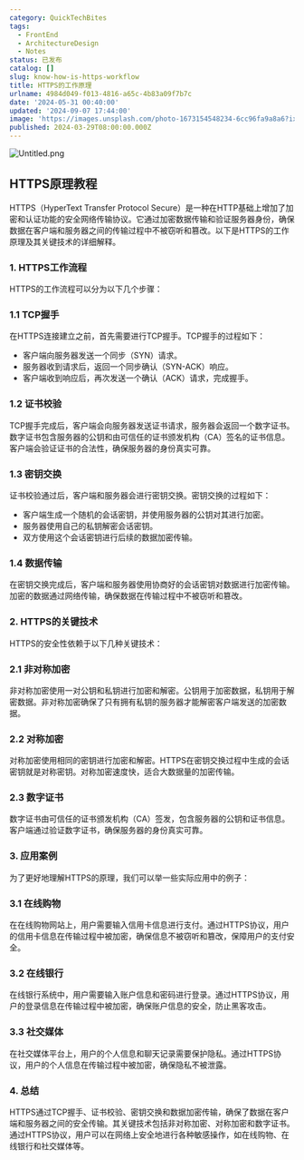 ```yaml
---
category: QuickTechBites
tags:
  - FrontEnd
  - ArchitectureDesign
  - Notes
status: 已发布
catalog: []
slug: know-how-is-https-workflow
title: HTTPS的工作原理
urlname: 4984d049-f013-4816-a65c-4b83a09f7b7c
date: '2024-05-31 00:40:00'
updated: '2024-09-07 17:44:00'
image: 'https://images.unsplash.com/photo-1673154548234-6cc96fa9a8a6?ixlib=rb-4.0.3&q=85&fm=jpg&crop=entropy&cs=srgb'
published: 2024-03-29T08:00:00.000Z
---
```


![Untitled.png](https://prod-files-secure.s3.us-west-2.amazonaws.com/5d24fe63-e567-4804-86f9-9fdc62e13082/2950c759-0255-4c0a-becc-122aae8c82c0/Untitled.png?X-Amz-Algorithm=AWS4-HMAC-SHA256&X-Amz-Content-Sha256=UNSIGNED-PAYLOAD&X-Amz-Credential=ASIAZI2LB466WFFS6HYR%2F20250222%2Fus-west-2%2Fs3%2Faws4_request&X-Amz-Date=20250222T213213Z&X-Amz-Expires=3600&X-Amz-Security-Token=IQoJb3JpZ2luX2VjEMn%2F%2F%2F%2F%2F%2F%2F%2F%2F%2FwEaCXVzLXdlc3QtMiJHMEUCIQCLHc8eBJdOBotJ8JxfPOT9HNXnWYgp9IFRBEzEUEr60wIgMeqYXa%2FdxHebr6RD8WmFgFmCut3x0Smi3mP%2BtUcFEgQqiAQI8v%2F%2F%2F%2F%2F%2F%2F%2F%2F%2FARAAGgw2Mzc0MjMxODM4MDUiDIr7DItd3GQFs98XlircA7KAz3uJQ7D5JzSYdRavL1a3Dp4XTHSh8DmssFkH%2B1rH728ooNePqblCc18DIWb7bjRXwdv2rWmXjRiV3ICxxqJGhJ%2B%2BKCGLzE%2BtKlAuMj1445o5WM72XJjE%2BNtqimQlgSFR9K4HXItALGbNOfnfF%2BEuAO1wYto4g5dnqs9Y%2FDr8E%2B%2FKks0eg0lLv%2B2fB4124BHKZ7Hs8IUHbSKSVHMJYCQhMFhcBgLqrafIHhHCTxAQ2vmOZTDhZRvH5xTaZQQlDMmUwgmTLmigRd19P7oCXwcERNqkVHl2YOYU%2FvXJnjj6ci9ipfxPhYFwJDxMPxZIX2nkqZjXAnIWcx5OpzMpxwz2LedgS1N6Mn9C%2F8pSD1e9jD0XJcIYGm%2FfeKngF2Hj2V6a6nKRUb2OE8q7o%2FaZ1v92DxeDdyXex1kE1PeF%2BMdY6RF64H9UsKuY2sKpFZxunJrZR5am6zEG5r1iRe65IVW6huc14X6nkgJk0tbQxfnKX69bhSN0afVwi3Y%2FzD4HT2gcEU5P5N31xtoORRsK%2B3lh%2BJ52gsJ4STVszVjO5OQ1P6YGlKY0n4m6RMedvQKZAOcAihkG5A0s1dorsu3r0hDML9odCN16ApdRUhAPIsF0QQw1LziA%2BnXtqIJ3MJyJ6L0GOqUBqwdLSmHcF5aOyKgUUQZYzYrmffcwAb5SvLeOofQCvioRCHLoxmzkynBmVmZB3KUst8GWGGDfaD23UHskNHCVhdeoVgZArMAaKB%2BZHTvSiL295WcqiLNb5QNIuH0RYGYj7fqaGy2yuN2svnzMKyLj1x65xE0AnHAvt07PhFhib5uFdjSTkhOU9rknJgiQm8b%2B2AoBFMNIdImmcCD%2Fsd1SfwF8ygnU&X-Amz-Signature=b2c9c38c1a755f5653ff36135598573402a9ae8aeda93e9bde09a020d21838bd&X-Amz-SignedHeaders=host&x-id=GetObject)


## HTTPS原理教程


HTTPS（HyperText Transfer Protocol Secure）是一种在HTTP基础上增加了加密和认证功能的安全网络传输协议。它通过加密数据传输和验证服务器身份，确保数据在客户端和服务器之间的传输过程中不被窃听和篡改。以下是HTTPS的工作原理及其关键技术的详细解释。


### 1. HTTPS工作流程


HTTPS的工作流程可以分为以下几个步骤：


### 1.1 TCP握手


在HTTPS连接建立之前，首先需要进行TCP握手。TCP握手的过程如下：

- 客户端向服务器发送一个同步（SYN）请求。
- 服务器收到请求后，返回一个同步确认（SYN-ACK）响应。
- 客户端收到响应后，再次发送一个确认（ACK）请求，完成握手。

### 1.2 证书校验


TCP握手完成后，客户端会向服务器发送证书请求，服务器会返回一个数字证书。数字证书包含服务器的公钥和由可信任的证书颁发机构（CA）签名的证书信息。客户端会验证证书的合法性，确保服务器的身份真实可靠。


### 1.3 密钥交换


证书校验通过后，客户端和服务器会进行密钥交换。密钥交换的过程如下：

- 客户端生成一个随机的会话密钥，并使用服务器的公钥对其进行加密。
- 服务器使用自己的私钥解密会话密钥。
- 双方使用这个会话密钥进行后续的数据加密传输。

### 1.4 数据传输


在密钥交换完成后，客户端和服务器使用协商好的会话密钥对数据进行加密传输。加密的数据通过网络传输，确保数据在传输过程中不被窃听和篡改。


### 2. HTTPS的关键技术


HTTPS的安全性依赖于以下几种关键技术：


### 2.1 非对称加密


非对称加密使用一对公钥和私钥进行加密和解密。公钥用于加密数据，私钥用于解密数据。非对称加密确保了只有拥有私钥的服务器才能解密客户端发送的加密数据。


### 2.2 对称加密


对称加密使用相同的密钥进行加密和解密。HTTPS在密钥交换过程中生成的会话密钥就是对称密钥。对称加密速度快，适合大数据量的加密传输。


### 2.3 数字证书


数字证书由可信任的证书颁发机构（CA）签发，包含服务器的公钥和证书信息。客户端通过验证数字证书，确保服务器的身份真实可靠。


### 3. 应用案例


为了更好地理解HTTPS的原理，我们可以举一些实际应用中的例子：


### 3.1 在线购物


在在线购物网站上，用户需要输入信用卡信息进行支付。通过HTTPS协议，用户的信用卡信息在传输过程中被加密，确保信息不被窃听和篡改，保障用户的支付安全。


### 3.2 在线银行


在线银行系统中，用户需要输入账户信息和密码进行登录。通过HTTPS协议，用户的登录信息在传输过程中被加密，确保账户信息的安全，防止黑客攻击。


### 3.3 社交媒体


在社交媒体平台上，用户的个人信息和聊天记录需要保护隐私。通过HTTPS协议，用户的个人信息在传输过程中被加密，确保隐私不被泄露。


### 4. 总结


HTTPS通过TCP握手、证书校验、密钥交换和数据加密传输，确保了数据在客户端和服务器之间的安全传输。其关键技术包括非对称加密、对称加密和数字证书。通过HTTPS协议，用户可以在网络上安全地进行各种敏感操作，如在线购物、在线银行和社交媒体等。

